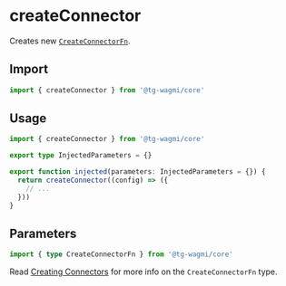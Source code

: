 # createConnector

Creates new [`CreateConnectorFn`](#parameters).

## Import

```ts
import { createConnector } from '@tg-wagmi/core'
```

## Usage

```ts
import { createConnector } from '@tg-wagmi/core'

export type InjectedParameters = {}

export function injected(parameters: InjectedParameters = {}) {
  return createConnector((config) => ({
    // ...
  }))
}
```

## Parameters

```ts
import { type CreateConnectorFn } from '@tg-wagmi/core'
```

Read [Creating Connectors](/dev/creating-connectors) for more info on the `CreateConnectorFn` type.